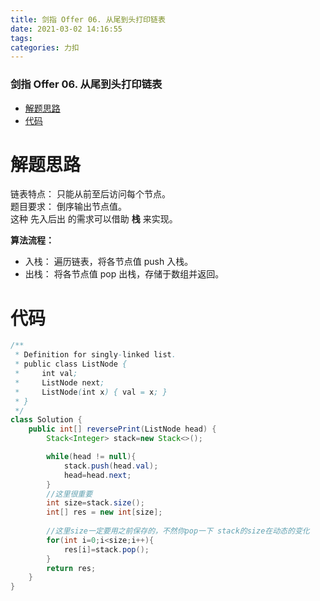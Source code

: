 ```yaml
---
title: 剑指 Offer 06. 从尾到头打印链表
date: 2021-03-02 14:16:55
tags: 
categories: 力扣
---
```


<!--more-->

### 剑指 Offer 06. 从尾到头打印链表

- [解题思路](#_2)
- [代码](#_10)

# 解题思路

链表特点： 只能从前至后访问每个节点。  
题目要求： 倒序输出节点值。  
这种 先入后出 的需求可以借助 **栈** 来实现。

**算法流程：**

- 入栈： 遍历链表，将各节点值 push 入栈。
- 出栈： 将各节点值 pop 出栈，存储于数组并返回。

# 代码

```java
/**
 * Definition for singly-linked list.
 * public class ListNode {
 *     int val;
 *     ListNode next;
 *     ListNode(int x) { val = x; }
 * }
 */
class Solution {
    public int[] reversePrint(ListNode head) {
        Stack<Integer> stack=new Stack<>();

        while(head != null){
            stack.push(head.val);
            head=head.next;
        }
        //这里很重要
        int size=stack.size();
        int[] res = new int[size];
        
        //这里size一定要用之前保存的，不然你pop一下 stack的size在动态的变化
        for(int i=0;i<size;i++){
            res[i]=stack.pop();
        }
        return res;
    }
}
```